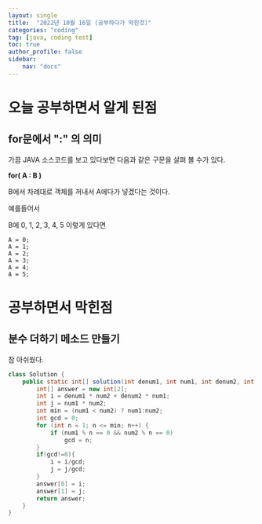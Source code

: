 ```yaml
---
layout: single
title:  "2022년 10월 16일 (공부하다가 막힌것)"
categories: "coding"
tag: [java, coding test]
toc: true
author_profile: false
sidebar:
    nav: "docs"
---
```

# 오늘 공부하면서 알게 된점

## for문에서 ":" 의 의미

가끔 JAVA 소스코드를 보고 있다보면 다음과 같은 구문을 살펴 볼 수가 있다.

**for( A : B )**

B에서 차례대로 객체를 꺼내서 A에다가 넣겠다는 것이다.

예를들어서

B에 0, 1, 2, 3, 4, 5 이렇게 있다면
 
```
A = 0;
A = 1;
A = 2;
A = 3;
A = 4;
A = 5;
```
# 공부하면서 막힌점

## 분수 더하기 메소드 만들기

참 아쉬웠다. 

```java
class Solution {
    public static int[] solution(int denum1, int num1, int denum2, int num2) {
        int[] answer = new int[2];
        int i = denum1 * num2 + denum2 * num1;
        int j = num1 * num2;
        int min = (num1 < num2) ? num1:num2;
        int gcd = 0;
        for (int n = 1; n <= min; n++) {
			if (num1 % n == 0 && num2 % n == 0)
				gcd = n;
		}
        if(gcd!=0){
            i = i/gcd;
            j = j/gcd;            
        }
        answer[0] = i;
        answer[1] = j;
        return answer;        
    }
}
```